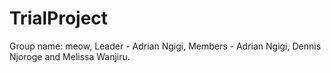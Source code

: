 # TrialProject
Group name: meow, Leader - Adrian Ngigi, Members - Adrian Ngigi, Dennis Njoroge and Melissa Wanjiru.
